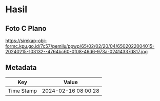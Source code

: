 # Hasil

## Foto C Plano

https://sirekap-obj-formc.kpu.go.id/7c57/pemilu/ppwp/65/02/02/20/04/6502022004015-20240215-103132--4764bc60-0f08-46d6-973a-02414337d817.jpg


## Metadata

| Key        | Value               |
| ---------- | ------------------- |
| Time Stamp | 2024-02-16 08:00:28 |



